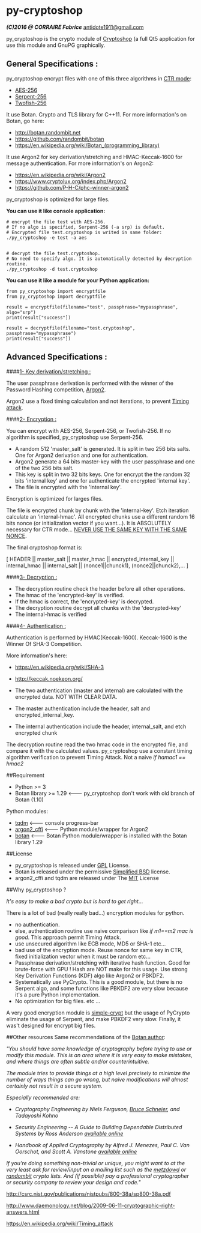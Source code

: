 py-cryptoshop
===============
***(C)2016 @ CORRAIRE Fabrice***
antidote1911@gmail.com

py_cryptoshop is the crypto module of [Cryptoshop](https://github.com/Antidote1911/Cryptoshop) (a full Qt5 application for use this module
and GnuPG graphically.


General Specifications :
-----------------
py_cryptoshop encrypt files with one of this three algorithms in [CTR mode](https://en.wikipedia.org/wiki/Block_cipher_mode_of_operation):
- [AES-256](https://en.wikipedia.org/wiki/Advanced_Encryption_Standard)
- [Serpent-256](https://en.wikipedia.org/wiki/Serpent_%28cipher%29)
- [Twofish-256](https://en.wikipedia.org/wiki/Twofish)

It use Botan. Crypto and TLS library for C++11.
For more information's on Botan, go here:
- http://botan.randombit.net
- https://github.com/randombit/botan
- https://en.wikipedia.org/wiki/Botan_(programming_library)

It use Argon2 for key derivation/stretching and HMAC-Keccak-1600 for message authentication.
For more information's on Argon2:
- https://en.wikipedia.org/wiki/Argon2
- https://www.cryptolux.org/index.php/Argon2
- https://github.com/P-H-C/phc-winner-argon2

py_cryptoshop is optimized for large files.

<b>You can use it like console application:</b>

    # encrypt the file test with AES-256.
    # If no algo is specified, Serpent-256 (-a srp) is default.
    # Encrypted file test.cryptoshop is writed in same folder:
    ./py_cryptoshop -e test -a aes


    # decrypt the file test.cryptoshop.
    # No need to specify algo. It is automatically detected by decryption routine.
    ./py_cryptoshop -d test.cryptoshop


<b>You can use it like a module for your Python application:</b>

    from py_cryptoshop import encryptfile
    from py_cryptoshop import decryptfile

    result = encryptfile(filename="test", passphrase="mypassphrase", algo="srp")
    print(result["success"])

    result = decryptfile(filename="test.cryptoshop", passphrase="mypassphrase")
    print(result["success"])

Advanced Specifications :
-----------------
####<u>1- Key derivation/stretching :</u>

The user passphrase derivation is performed with the winner of the Password Hashing
competition, [Argon2](https://en.wikipedia.org/wiki/Argon2).

Argon2 use a fixed timing calculation and not iterations, to prevent [Timing attack](https://en.wikipedia.org/wiki/Timing_attack).

####<u>2- Encryption :</u>

You can encrypt with AES-256, Serpent-256, or Twofish-256. If no algorithm is specified,
py_cryptoshop use Serpent-256.

- A random 512 'master_salt' is generated. It is split in two 256 bits salts. One for Argon2 derivation and one for authentication.
- Argon2 generate a 64 bits master-key with the user passphrase and one of the two 256 bits salt.
- This key is split in two 32 bits keys. One for encrypt the the random 32 bits 'internal key' and one for authenticate the encrypted 'internal key'.
- The file is encrypted with the 'internal key'.


Encryption is optimized for larges files.

The file is encrypted chunk by chunk with the 'internal-key'. Etch iteration calculate an 'internal-hmac'. All encrypted chunks use a different
random 16 bits nonce (or initialization vector if you want...). It is ABSOLUTELY necessary for CTR mode...
[NEVER USE THE SAME KEY WITH THE SAME NONCE](http://csrc.nist.gov/groups/ST/toolkit/BCM/documents/proposedmodes/ctr/ctr-spec.pdf).

The final cryptoshop format is:

[ HEADER || master_salt || master_hmac || encrypted_internal_key || internal_hmac || internal_salt || (nonce1||chunck1), (nonce2||chunck2),... ]



####<u>3- Decryption :</u>

- The decryption routine check the header before all other operations.
- The hmac of the 'encrypted-key' is verified.
- If the hmac is correct, the 'encrypted-key' is decrypted.
- The decryption routine decrypt all chunks with the 'decrypted-key'
- The internal-hmac is verified



####<u>4- Authentication :</u>

Authentication is performed by HMAC(Keccak-1600). Keccak-1600 is the Winner Of SHA-3 Competition.

More information's here:
- https://en.wikipedia.org/wiki/SHA-3
- http://keccak.noekeon.org/

- The two authentication (master and internal) are calculated with the encrypted data. NOT WITH CLEAR DATA.
- The master authentication include the header, salt and encrypted_internal_key.
- The internal authentication include the header, internal_salt, and etch encrypted chunk

The decryption routine read the two hmac code in the encrypted file, and compare it with the calculated values.
py_cryptoshop use a constant timing algorithm verification to prevent Timing Attack. Not a naive <i>if hamac1 == hmac2</i>

##Requirement
- Python >= 3
- Botan library >= 1.29 <---  py_cryptoshop don't work with old branch of Botan (1.10)

Python modules:
- [tqdm](https://github.com/tqdm/tqdm)  <--- console progress-bar
- [argon2_cffi](https://github.com/hynek/argon2_cffi) <--- Python module/wrapper for Argon2
- [botan](http://botan.randombit.net/manual/python.html) <--- Botan Python module/wrapper is installed with the Botan library 1.29

##License

- py_cryptoshop is released under [GPL](https://github.com/Antidote1911/py_cryptoshop/blob/master/py_cryptoshop_license) License.
- Botan is released under the permissive [Simplified BSD](http://botan.randombit.net/license.txt) license.
- argon2_cffi and tqdm are released under The [MIT](https://github.com/hynek/argon2_cffi/blob/master/LICENSE) License

##Why py_cryptoshop ?

<i>It's easy to make a bad crypto but is hard to get right...</i>

There is a lot of bad (really really bad...) encryption modules for python.
- no authentication.
- else, authentication routine use naive comparison like <i>if m1==m2 mac is good</i>. This approach permit Timing Attack.
- use unsecured algorithm like ECB mode, MD5 or SHA-1 etc...
- bad use of the encryption mode. Reuse nonce for same key in CTR, fixed initialization vector when it must be random etc...
- Passphrase derivation/stretching with iterative hash function. Good for brute-force with GPU ! Hash are NOT make for this usage. Use strong Key Derivation Functions (KDF) algo like Argon2 or PBKDF2.
- Systematically use PyCrypto. This is a good module, but there is no Serpent algo, and some functions like PBKDF2 are very slow because it's a pure Python implementation.
- No optimization for big files.
etc ...

A very good encryption module is [simple-crypt](https://github.com/andrewcooke/simple-crypt) but the usage of PyCrypto eliminate the usage of Serpent, and make PBKDF2 very slow. Finally, it was't designed for encrypt big files.

##Other resources
Same recommendations of the [Botan author](http://botan.randombit.net/):

<i>"You should have some knowledge of cryptography *before* trying to use
or modify this module. This is an area where it is very easy to make mistakes,
and where things are often subtle and/or counterintuitive.

The module tries to provide things at a high level precisely to
minimize the number of ways things can go wrong, but naive modifications will
almost certainly not result in a secure system.

Especially recommended are:

- *Cryptography Engineering*
  by Niels Ferguson, [Bruce Schneier](https://www.schneier.com/), and Tadayoshi Kohno

- *Security Engineering -- A Guide to Building Dependable Distributed Systems*
  by Ross Anderson
  [available online](https://www.cl.cam.ac.uk/~rja14/book.html)

- *Handbook of Applied Cryptography*
by Alfred J. Menezes, Paul C. Van Oorschot, and Scott A. Vanstone
[available online](http://www.cacr.math.uwaterloo.ca/hac/)

If you're doing something non-trivial or unique, you might want to at
the very least ask for review/input on a mailing list such as the
[metzdowd](http://www.metzdowd.com/mailman/listinfo/cryptography) or
[randombit](http://lists.randombit.net/mailman/listinfo/cryptography)
crypto lists. And (if possible) pay a professional cryptographer or
security company to review your design and code."</i>


http://csrc.nist.gov/publications/nistpubs/800-38a/sp800-38a.pdf

http://www.daemonology.net/blog/2009-06-11-cryptographic-right-answers.html

https://en.wikipedia.org/wiki/Timing_attack
